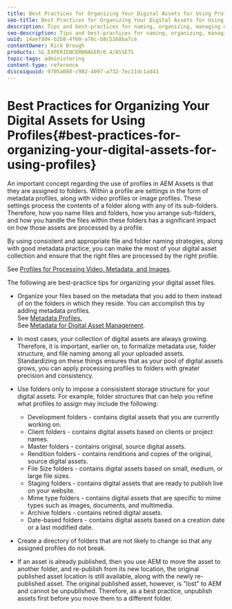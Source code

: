 ```yaml
---
title: Best Practices for Organizing Your Digital Assets for Using Profiles
seo-title: Best Practices for Organizing Your Digital Assets for Using Profiles
description: Tips and best-practices for naming, organizing, managing metadata for digital asset files.
seo-description: Tips and best-practices for naming, organizing, managing metadata for digital asset files.
uuid: 14aef804-b2b8-4f60-a78c-b8c5168ba7ce
contentOwner: Rick Brough
products: SG_EXPERIENCEMANAGER/6.4/ASSETS
topic-tags: administering
content-type: reference
discoiquuid: 9705a088-c982-4097-a732-7ec11dc1ad41
---
```


# Best Practices for Organizing Your Digital Assets for Using Profiles{#best-practices-for-organizing-your-digital-assets-for-using-profiles}

An important concept regarding the use of profiles in AEM Assets is that they are assigned to folders. Within a profile are settings in the form of metadata profiles, along with video profiles or image profiles. These settings process the contents of a folder along with any of its sub-folders. Therefore, how you name files and folders, how you arrange sub-folders, and how you handle the files within these folders has a significant impact on how those assets are processed by a profile.

By using consistent and appropriate file and folder naming strategies, along with good metadata practice, you can make the most of your digital asset collection and ensure that the right files are processed by the right profile.

See [Profiles for Processing Video, Metadata, and Images](../../assets/using/processing-profiles.md).

The following are best-practice tips for organizing your digital asset files.

* Organize your files based on the metadata that you add to them instead of on the folders in which they reside. You can accomplish this by adding metadata profiles.  
  See [Metadata Profiles.](../../assets/using/metadata-profiles.md)  
  See [Metadata for Digital Asset Management](../../assets/using/metadata.md).  

* In most cases, your collection of digital assets are always growing. Therefore, it is important, earlier on, to formalize metadata use, folder structure, and file naming among all your uploaded assets. Standardizing on these things ensures that as your pool of digital assets grows, you can apply processing profiles to folders with greater precision and consistency.
* Use folders only to impose a consisistent storage structure for your digital assets. For example, folder structures that can help you refine what profiles to assign may include the following:

    * Development folders - contains digital assets that you are currently working on.
    * Client folders - contains digital assets based on clients or project names.  
    * Master folders - contains original, source digital assets.  
    * Rendition folders - contains renditions and copies of the original, source digital assets.  
    * File Size folders - contains digital assets based on small, medium, or large file sizes.  
    * Staging folders - contains digital assets that are ready to publish live on your website.
    * Mime type folders - contains digital assets that are specific to mime types such as images, documents, and multimedia.
    * Archive folders - contains retired digital assets.
    * Date-based folders - contains digital assets based on a creation date or a last modified date.

* Create a directory of folders that are not likely to change so that any assigned profiles do not break.
* If an asset is already published, then you use AEM to move the asset to another folder, and re-publish from its new location, the original published asset location is still available, along with the newly re-published asset. The original published asset, however, is "lost" to AEM and cannot be unpublished. Therefore, as a best practice, unpublish assets first before you move them to a different folder.

